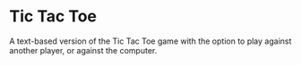# Tic Tac Toe
A text-based version of the Tic Tac Toe game with the option to play against another player, or against the computer.